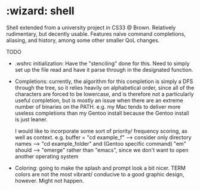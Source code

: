# :wizard: shell

Shell extended from a university project in CS33 @ Brown.
Relatively rudimentary, but decently usable.
Features naive command completions, aliasing, and history, among some other smaller QoL changes.


TODO

 - .wshrc initialization: Have the "stenciling" done for this. Need to simply set up the file read
     and have it parse through in the designated function.
 - Completions: currently, the algorithm for this completion is simply a DFS through the tree, so 
     it relies heavily on alphabetical order, since all of the characters are forced to be lowercase,
     and is therefore not a particularly useful completion, but is mostly an issue when there are an 
     extreme number of binaries on the PATH. e.g. my Mac tends to deliver more useless completions 
     than my Gentoo install because the Gentoo install is just leaner.
     
     I would like to incorporate some sort of priority/ frequency scoring, as well as context.
     e.g. buffer = "cd example_f" --> consider only directory names --> "cd example_folder"
     and (Gentoo specific command) "em" should --> "emerge" rather than "emacs", since we 
     don't want to open another operating system
 - Coloring: going to make the splash and prompt look a bit nicer. TERM colors are not the most
     vibrant/ conducive to a good graphic design, however. Might not happen.
